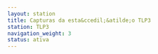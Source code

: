 ```yaml
---
layout: station
title: Capturas da esta&ccedil;&atilde;o TLP3
station: TLP3
navigation_weight: 3
status: ativa
---
```

